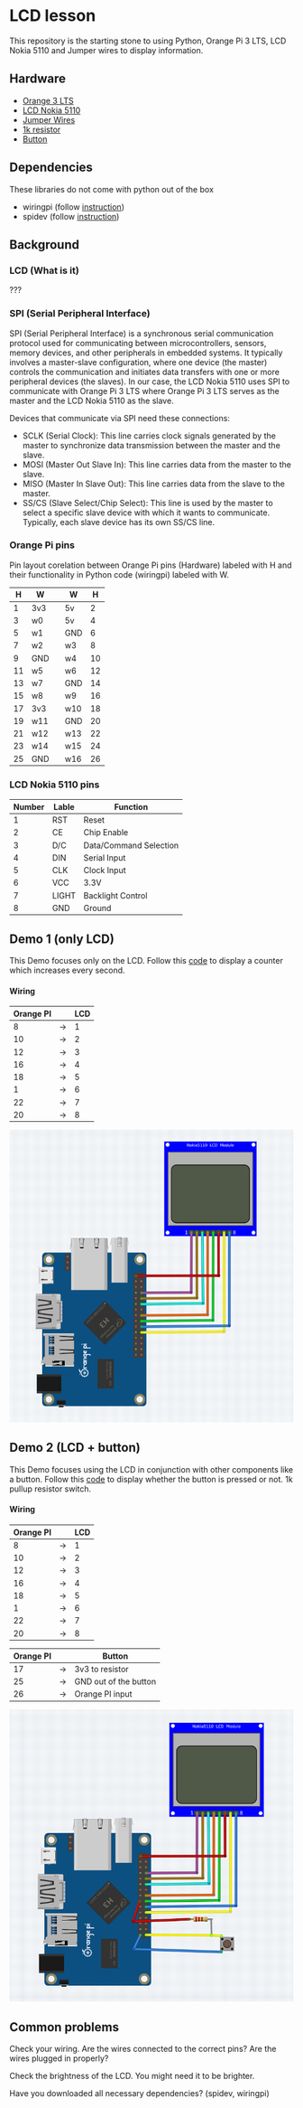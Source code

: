 # LCD lesson

This repository is the starting stone to using Python, Orange Pi 3 LTS, LCD Nokia 5110 and Jumper wires to display information.

## Hardware

- [Orange 3 LTS](http://www.orangepi.org/html/hardWare/computerAndMicrocontrollers/details/orange-pi-3-LTS.html)
- [LCD Nokia 5110](https://components101.com/displays/nokia-5110-lcd)
- [Jumper Wires](https://en.wikipedia.org/wiki/Jump_wire)
- [1k resistor](https://electronicsreference.com/1k_resistor_color_code/)
- [Button](https://www.sparkfun.com/products/97)

## Dependencies

These libraries do not come with python out of the box
- wiringpi (follow [instruction](/install_wiringpi.txt))
- spidev (follow [instruction](/install_spidev.txt))

## Background

### LCD (What is it)

???

### SPI (Serial Peripheral Interface)

SPI (Serial Peripheral Interface) is a synchronous serial communication protocol used for communicating between microcontrollers, sensors, memory devices, and other peripherals in embedded systems. It typically involves a master-slave configuration, where one device (the master) controls the communication and initiates data transfers with one or more peripheral devices (the slaves). In our case, the LCD Nokia 5110 uses SPI to communicate with Orange Pi 3 LTS where Orange Pi 3 LTS serves as the master and the LCD Nokia 5110 as the slave.

Devices that communicate via SPI need these connections:
- SCLK (Serial Clock): This line carries clock signals generated by the master to synchronize data transmission between the master and the slave.
- MOSI (Master Out Slave In): This line carries data from the master to the slave.
- MISO (Master In Slave Out): This line carries data from the slave to the
  master.
- SS/CS (Slave Select/Chip Select): This line is used by the master to select a specific slave device with which it wants to communicate. Typically, each slave device has its own SS/CS line.

### Orange Pi pins

Pin layout corelation between Orange Pi pins (Hardware) labeled with H and their functionality in Python code (wiringpi) labeled with W.

| H | W |   | W | H |
|---|---|---|---|---|
| 1 | 3v3 |   | 5v | 2 |
| 3 | w0 |   | 5v | 4 |
| 5 | w1 |   | GND | 6 |
| 7 | w2 |   | w3 | 8 |
| 9 | GND |   | w4 | 10 |
| 11 | w5 |   | w6 | 12 |
| 13 | w7 |   | GND | 14 |
| 15 | w8 |   | w9 | 16 |
| 17 | 3v3 |   | w10 | 18 |
| 19 | w11 |   | GND | 20 |
| 21 | w12 |   | w13 | 22 |
| 23 | w14 |   | w15 | 24 |
| 25 | GND |   | w16 | 26 |

### LCD Nokia 5110 pins

| Number | Lable | Function |
|---|---|---|
| 1 | RST | Reset |
| 2 | CE | Chip Enable |
| 3 | D/C | Data/Command Selection |
| 4 | DIN | Serial Input |
| 5 | CLK | Clock Input |
| 6 | VCC | 3.3V |
| 7 | LIGHT | Backlight Control |
| 8 | GND | Ground |

## Demo 1 (only LCD)

This Demo focuses only on the LCD. Follow this [code](/demo_1.py) to display a counter which increases every second.

#### Wiring

| Orange PI |  | LCD |
|---|---|---|
| 8 | -> | 1 |
| 10 | -> | 2 |
| 12 | -> | 3 |
| 16 | -> | 4 |
| 18 | -> | 5 |
| 1 | -> | 6 |
| 22 | -> | 7 |
| 20 | -> | 8 |

![wiring for demo 1](/assets/demo_1.png)

## Demo 2 (LCD + button)

This Demo focuses using the LCD in conjunction with other components like a button. Follow this [code](/demo_2.py) to display whether the button is pressed or not.
1k pullup resistor switch.

#### Wiring

| Orange PI |  | LCD |
|---|---|---|
| 8 | -> | 1 |
| 10 | -> | 2 |
| 12 | -> | 3 |
| 16 | -> | 4 |
| 18 | -> | 5 |
| 1 | -> | 6 |
| 22 | -> | 7 |
| 20 | -> | 8 |

| Orange PI |  | Button |
|---|---|---|
| 17 | -> | 3v3 to resistor |
| 25 | -> | GND out of the button |
| 26 | -> | Orange PI input |

![wiring for demo 2](/assets/demo_2.png)

## Common problems

Check your wiring. Are the wires connected to the correct pins? Are the wires plugged in properly?

Check the brightness of the LCD.  You might need it to be brighter.

Have you downloaded all necessary dependencies? (spidev, wiringpi)​
